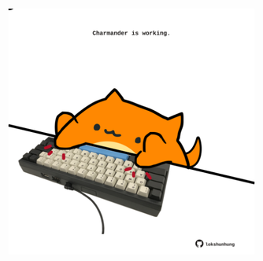 <!-- built at 13/12/2021, 23:01:55 UTC -->
<p align="center">
  <img width="500" height="500" src="./ReadmeImage.svg">
</p>
